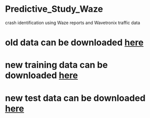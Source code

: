 # Predictive_Study_Waze
crash identification using Waze reports and Wavetronix traffic data

# old data can be downloaded [here](https://iastate.box.com/s/fz5flprb0hxthp7hivebvtegevwb96od)
# new training data can be downloaded [here](https://iastate.box.com/s/uyaq5ocw0whedhx766gw9femofzdccy5)
# new test data can be downloaded [here](https://iastate.box.com/s/21auz3m3khx1yo051o5fbaw5wq5nz7yt)
